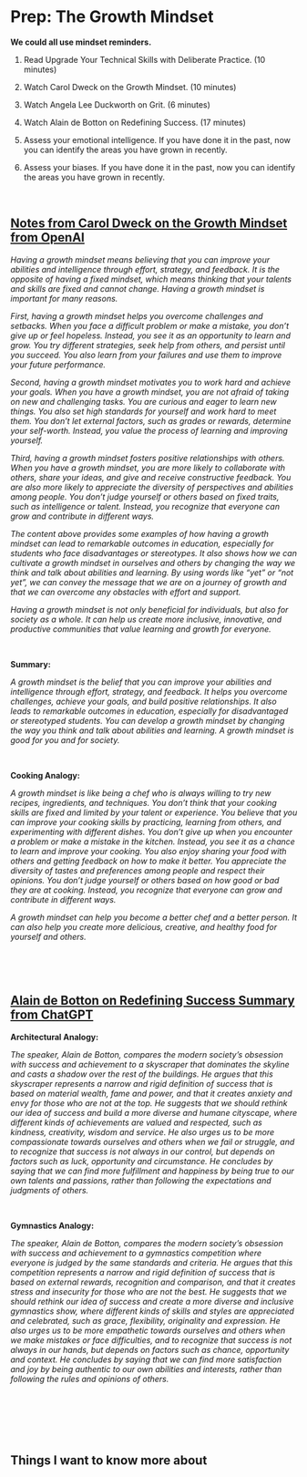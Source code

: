 # Prep: The Growth Mindset

**We could all use mindset reminders.**

1. Read Upgrade Your Technical Skills with Deliberate Practice. (10 minutes)

2. Watch Carol Dweck on the Growth Mindset. (10 minutes)

3. Watch Angela Lee Duckworth on Grit. (6 minutes)

4. Watch Alain de Botton on Redefining Success. (17 minutes)

5. Assess your emotional intelligence. If you have done it in the past, now you can identify the areas you have grown in recently.

6. Assess your biases. If you have done it in the past, now you can identify the areas you have grown in recently.

&nbsp;

## [Notes from Carol Dweck on the Growth Mindset from OpenAI](https://www.ted.com/talks/carol_dweck_the_power_of_believing_that_you_can_improve/transcript?language=en)


*Having a growth mindset means believing that you can improve your abilities and intelligence through effort, strategy, and feedback. It is the opposite of having a fixed mindset, which means thinking that your talents and skills are fixed and cannot change. Having a growth mindset is important for many reasons.*

*First, having a growth mindset helps you overcome challenges and setbacks. When you face a difficult problem or make a mistake, you don’t give up or feel hopeless. Instead, you see it as an opportunity to learn and grow. You try different strategies, seek help from others, and persist until you succeed. You also learn from your failures and use them to improve your future performance.*

*Second, having a growth mindset motivates you to work hard and achieve your goals. When you have a growth mindset, you are not afraid of taking on new and challenging tasks. You are curious and eager to learn new things. You also set high standards for yourself and work hard to meet them. You don’t let external factors, such as grades or rewards, determine your self-worth. Instead, you value the process of learning and improving yourself.*

*Third, having a growth mindset fosters positive relationships with others. When you have a growth mindset, you are more likely to collaborate with others, share your ideas, and give and receive constructive feedback. You are also more likely to appreciate the diversity of perspectives and abilities among people. You don’t judge yourself or others based on fixed traits, such as intelligence or talent. Instead, you recognize that everyone can grow and contribute in different ways.*

*The content above provides some examples of how having a growth mindset can lead to remarkable outcomes in education, especially for students who face disadvantages or stereotypes. It also shows how we can cultivate a growth mindset in ourselves and others by changing the way we think and talk about abilities and learning. By using words like “yet” or “not yet”, we can convey the message that we are on a journey of growth and that we can overcome any obstacles with effort and support.*

*Having a growth mindset is not only beneficial for individuals, but also for society as a whole. It can help us create more inclusive, innovative, and productive communities that value learning and growth for everyone.*

&nbsp;

**Summary:**

*A growth mindset is the belief that you can improve your abilities and intelligence through effort, strategy, and feedback. It helps you overcome challenges, achieve your goals, and build positive relationships. It also leads to remarkable outcomes in education, especially for disadvantaged or stereotyped students. You can develop a growth mindset by changing the way you think and talk about abilities and learning. A growth mindset is good for you and for society.*

&nbsp;

**Cooking Analogy:**

*A growth mindset is like being a chef who is always willing to try new recipes, ingredients, and techniques. You don’t think that your cooking skills are fixed and limited by your talent or experience. You believe that you can improve your cooking skills by practicing, learning from others, and experimenting with different dishes. You don’t give up when you encounter a problem or make a mistake in the kitchen. Instead, you see it as a chance to learn and improve your cooking. You also enjoy sharing your food with others and getting feedback on how to make it better. You appreciate the diversity of tastes and preferences among people and respect their opinions. You don’t judge yourself or others based on how good or bad they are at cooking. Instead, you recognize that everyone can grow and contribute in different ways.*

*A growth mindset can help you become a better chef and a better person. It can also help you create more delicious, creative, and healthy food for yourself and others.*

&nbsp;

&nbsp;



## [Alain de Botton on Redefining Success Summary from ChatGPT](https://www.ted.com/talks/alain_de_botton_a_kinder_gentler_philosophy_of_success)

**Architectural Analogy:**

*The speaker, Alain de Botton, compares the modern society’s obsession with success and achievement to a skyscraper that dominates the skyline and casts a shadow over the rest of the buildings. He argues that this skyscraper represents a narrow and rigid definition of success that is based on material wealth, fame and power, and that it creates anxiety and envy for those who are not at the top. He suggests that we should rethink our idea of success and build a more diverse and humane cityscape, where different kinds of achievements are valued and respected, such as kindness, creativity, wisdom and service. He also urges us to be more compassionate towards ourselves and others when we fail or struggle, and to recognize that success is not always in our control, but depends on factors such as luck, opportunity and circumstance. He concludes by saying that we can find more fulfillment and happiness by being true to our own talents and passions, rather than following the expectations and judgments of others.*

&nbsp;

**Gymnastics Analogy:**

*The speaker, Alain de Botton, compares the modern society’s obsession with success and achievement to a gymnastics competition where everyone is judged by the same standards and criteria. He argues that this competition represents a narrow and rigid definition of success that is based on external rewards, recognition and comparison, and that it creates stress and insecurity for those who are not the best. He suggests that we should rethink our idea of success and create a more diverse and inclusive gymnastics show, where different kinds of skills and styles are appreciated and celebrated, such as grace, flexibility, originality and expression. He also urges us to be more empathetic towards ourselves and others when we make mistakes or face difficulties, and to recognize that success is not always in our hands, but depends on factors such as chance, opportunity and context. He concludes by saying that we can find more satisfaction and joy by being authentic to our own abilities and interests, rather than following the rules and opinions of others.*







&nbsp;

&nbsp;

&nbsp;

## Things I want to know more about
